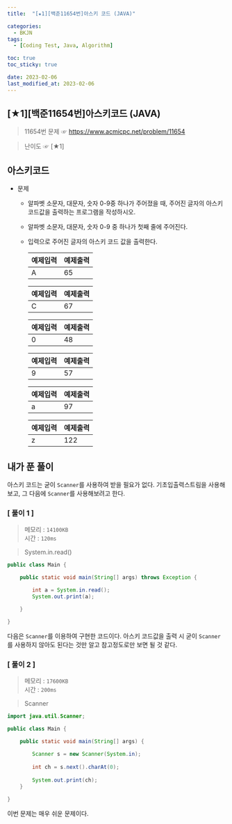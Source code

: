 ```yaml
---
title:  "[★1][백준11654번]아스키 코드 (JAVA)" 

categories:
  - BKJN
tags:
  - [Coding Test, Java, Algorithm]

toc: true
toc_sticky: true

date: 2023-02-06
last_modified_at: 2023-02-06
---
```

[★1][백준11654번]아스키코드 (JAVA)
----
> 11654번 문제 ☞ <https://www.acmicpc.net/problem/11654>

> 난이도 ☞ [★1]
  
## 아스키코드
  
- 문제
  - 알파벳 소문자, 대문자, 숫자 0-9중 하나가 주어졌을 때, 주어진 글자의 아스키 코드값을 출력하는 프로그램을 작성하시오.
  - 알파벳 소문자, 대문자, 숫자 0-9 중 하나가 첫째 줄에 주어진다.
  - 입력으로 주어진 글자의 아스키 코드 값을 출력한다.

	|예제입력|예제출력|
	|:--|:--|
	|A|65|

	|예제입력|예제출력|
	|:--|:--|
	|C|67|

	|예제입력|예제출력|
	|:--|:--|
	|0|48|

	|예제입력|예제출력|
	|:--|:--|
	|9|57|

	|예제입력|예제출력|
	|:--|:--|
	|a|97|

	|예제입력|예제출력|
	|:--|:--|
	|z|122|

## 내가 푼 풀이
아스키 코드는 굳이 `Scanner`를 사용하여 받을 필요가 없다. 기초입출력스트림을 사용해보고, 그 다음에 `Scanner`를 사용해보려고 한다.

### [ 풀이 1 ]

>메모리 : `14100KB`  
>시간 : `120ms`  

>System.in.read()

```java
public class Main {

	public static void main(String[] args) throws Exception {

		int a = System.in.read();
		System.out.print(a);

	}

}
```
다음은 `Scanner`를 이용하여 구현한 코드이다. 아스키 코드값을 출력 시 굳이 `Scanner`를 사용하지 않아도 된다는 것만 알고 참고정도로만 보면 될 것 같다.

### [ 풀이 2 ]

>메모리 : `17600KB`  
>시간 : `200ms`  

>Scanner

```java
import java.util.Scanner;

public class Main {

	public static void main(String[] args) {
		 
		Scanner s = new Scanner(System.in);
 
		int ch = s.next().charAt(0);
        
		System.out.print(ch);
	}

}
```
이번 문제는 매우 쉬운 문제이다.